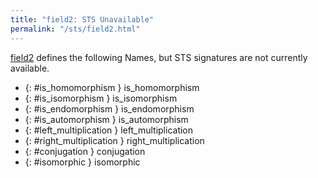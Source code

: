 ```yaml
---
title: "field2: STS Unavailable"
permalink: "/sts/field2.html"
---
```






[field2](/cd/field2)
defines the following Names, but STS signatures are not currently available.


 *  {: #is_homomorphism } is_homomorphism
 *  {: #is_isomorphism } is_isomorphism
 *  {: #is_endomorphism } is_endomorphism
 *  {: #is_automorphism } is_automorphism
 *  {: #left_multiplication } left_multiplication
 *  {: #right_multiplication } right_multiplication
 *  {: #conjugation } conjugation
 *  {: #isomorphic } isomorphic